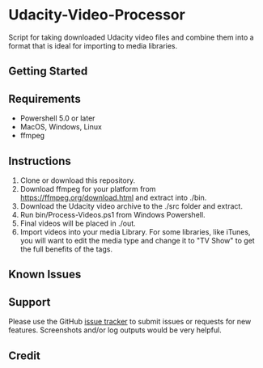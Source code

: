 # Udacity-Video-Processor
Script for taking downloaded Udacity video files and combine them into a format that is ideal for importing to media libraries.

## Getting Started

## Requirements

* Powershell 5.0 or later
* MacOS, Windows, Linux
* ffmpeg


## Instructions

1. Clone or download this repository.
2. Download ffmpeg for your platform from https://ffmpeg.org/download.html and extract into ./bin.
3. Download the Udacity video archive to the ./src folder and extract.
4. Run bin/Process-Videos.ps1 from Windows Powershell.
5. Final videos will be placed in ./out.
6. Import videos into your media Library. For some libraries, like iTunes, you will want to edit the media type and change it to "TV Show" to get the full benefits of the tags.


## Known Issues

## Support

Please use the GitHub [issue tracker](https://github.com/PowerSchill/Udacity-Video-Processor/issues) to submit issues or requests for new features. Screenshots and/or log outputs would be very helpful.

## Credit